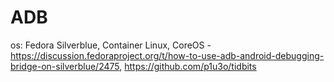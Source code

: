 # ADB
os: Fedora Silverblue, Container Linux, CoreOS - https://discussion.fedoraproject.org/t/how-to-use-adb-android-debugging-bridge-on-silverblue/2475, https://github.com/p1u3o/tidbits
